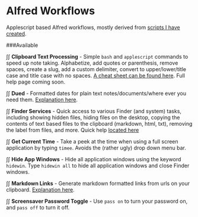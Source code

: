 Alfred Workflows
===============

Applescript based Alfred workflows, mostly derived from [scripts I have created](https://github.com/unforswearing/applescript).    


###Available

∫∫ **Clipboard Text Processing** - Simple `bash` and `applescript` commands to speed up note taking. Alphabetize, add quotes or parenthesis, remove spaces, create a slug, add a custom delimiter, convert to upper/lower/title case and title case with no spaces. [A cheat sheet can be found here](https://github.com/unforswearing/alfredWorkflows/blob/master/help/ClipboardTextProcessing.md). Full help page coming soon.     

∫∫ **Dued** -  Formatted dates for plain text notes/documents/where ever you need them. [Explanation here](https://github.com/unforswearing/dued).  

∫∫ **Finder Services** - Quick access to various Finder (and system) tasks, including showing hidden files, hiding files on the desktop, copying the contents of text based files to the clipboard (markdown, html, txt), removing the label from files, and more. Quick help [located here](https://github.com/unforswearing/alfred-workflows/blob/master/help/FinderServices.md)   

∫∫ **Get Current Time** - Take a peek at the time when using a full screen application by typing `timee`. Avoids the (rather ugly) drop down menu bar. 

∫∫ **Hide App Windows** - Hide all application windows using the keyword `hidewin`. Type `hidewin all` to hide all application windows and close Finder windows.  

∫∫ **Markdown Links** - Generate markdown formatted links from urls on your clipboard. [Explanation here](https://github.com/unforswearing/alfredWorkflows/blob/master/help/MDLinksHelp.md).   

∫∫ **Screensaver Password Toggle** - Use `pass on` to turn your password on, and `pass off` to turn it off. 


